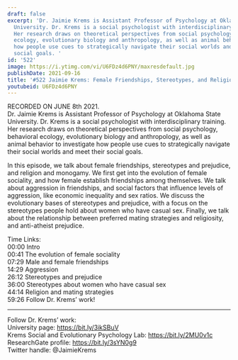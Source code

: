 ```yaml
---
draft: false
excerpt: 'Dr. Jaimie Krems is Assistant Professor of Psychology at Oklahoma State
  University. Dr. Krems is a social psychologist with interdisciplinary training.
  Her research draws on theoretical perspectives from social psychology, behavioral
  ecology, evolutionary biology and anthropology, as well as animal behavior to investigate
  how people use cues to strategically navigate their social worlds and meet their
  social goals. '
id: '522'
image: https://i.ytimg.com/vi/U6FDz4d6PNY/maxresdefault.jpg
publishDate: 2021-09-16
title: '#522 Jaimie Krems: Female Friendships, Stereotypes, and Religion and Monogamy'
youtubeid: U6FDz4d6PNY
---
```

<div class="timelinks">

RECORDED ON JUNE 8th 2021.  
Dr. Jaimie Krems is Assistant Professor of Psychology at Oklahoma State University. Dr. Krems is a social psychologist with interdisciplinary training. Her research draws on theoretical perspectives from social psychology, behavioral ecology, evolutionary biology and anthropology, as well as animal behavior to investigate how people use cues to strategically navigate their social worlds and meet their social goals. 

In this episode, we talk about female friendships, stereotypes and prejudice, and religion and monogamy. We first get into the evolution of female sociality, and how female establish friendships among themselves. We talk about aggression in friendships, and social factors that influence levels of aggression, like economic inequality and sex ratios. We discuss the evolutionary bases of stereotypes and prejudice, with a focus on the stereotypes people hold about women who have casual sex. Finally, we talk about the relationship between preferred mating strategies and religiosity, and anti-atheist prejudice.

Time Links:  
<time>00:00</time> Intro  
<time>00:41</time> The evolution of female sociality  
<time>07:29</time> Male and female friendships  
<time>14:29</time> Aggression  
<time>26:12</time> Stereotypes and prejudice  
<time>36:00</time> Stereotypes about women who have casual sex  
<time>44:14</time> Religion and mating strategies  
<time>59:26</time> Follow Dr. Krems’ work!

---

Follow Dr. Krems’ work:  
University page: https://bit.ly/3ikSBuV  
Krems Social and Evolutionary Psychology Lab: https://bit.ly/2MU0v1c  
ResearchGate profile: https://bit.ly/3sYN0g9  
Twitter handle: @JaimieKrems
</div>

